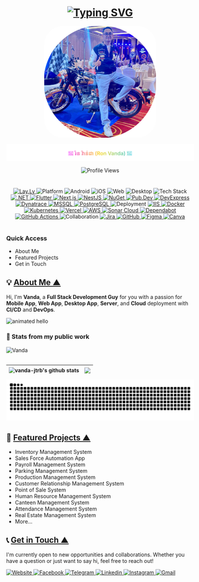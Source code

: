 <a name="___top"></a>
<div align="center">

# [![Typing SVG](https://readme-typing-svg.demolab.com?font=Fira+Code&size=23&weight=500&pause=1000&center=true&vCenter=true&width=550&lines=WELCOME+TO+MY+WONDERFUL+AND+AMAZING...;OFFICIAL+PORTFOLIO)](#)

<!-- Profile Photo -->
<img src="./vanda-profile.png" width="300px" alt="Digital Card Backoffice" style="border: 0px solid #000; border-radius: 50px;"/>

<!-- Name -->
<!-- Gradient -->
<!-- <p align="center">
  <svg xmlns="http://www.w3.org/2000/svg" width="500" height="50">
    <defs>
      <linearGradient id="grad" x1="0%" y1="0%" x2="100%" y2="0%">
        <stop offset="0%" stop-color="#F538FF" />
        <stop offset="50%" stop-color="#F9D923" />
        <stop offset="100%" stop-color="#3ACCE1" />
      </linearGradient>
    </defs>
    <text x="50%" y="60%" text-anchor="middle" font-size="22" font-family="Poppins, Arial, sans-serif" fill="url(#grad)">
      💖 រ៉ន​ វ៉ាន់ដា (Ron Vanda) 💖
    </text>
  </svg>
</p> -->
<!-- Gradient with Shimmer -->
<!-- <p align="center">
  <svg xmlns="http://www.w3.org/2000/svg" width="500" height="50">
    <defs>
      <linearGradient id="grad">
        <stop offset="0%" stop-color="#F538FF">
          <animate attributeName="stop-color" values="#F538FF;#F9D923;#3ACCE1;#F538FF" dur="6s" repeatCount="indefinite" />
        </stop>
        <stop offset="100%" stop-color="#3ACCE1">
          <animate attributeName="stop-color" values="#3ACCE1;#F9D923;#F538FF;#3ACCE1" dur="6s" repeatCount="indefinite" />
        </stop>
      </linearGradient>
    </defs>
    <text x="50%" y="60%" text-anchor="middle" font-size="22" font-family="Poppins, Arial, sans-serif" fill="url(#grad)">
      💖 រ៉ន​ វ៉ាន់ដា (Ron Vanda) 💖
    </text>
  </svg>
</p> -->

<p align="center">
  <img src="https://raw.githubusercontent.com/vanda-jtrb/vanda-jtrb/main/assets/profile-name.svg" alt="Ron Vanda" />
</p>


<!-- Profile View -->
<img src="https://komarev.com/ghpvc/?username=vanda-jtrb&style=flat&color=brightgreen" alt="Profile Views" />


<h1></h1>

<!-- Skill -->
<a href="#" target="_blank">
    <img src="https://img.shields.io/badge/Skill-Full Stack-green?logo=github" alt="Lay.Ly" />
</a>

<!-- Platform -->
<img src="https://img.shields.io/badge/Platform-gray?style=flat-round&logo=google-cloud&logoColor=white" alt="Platform" />
<img src="https://img.shields.io/badge/Android-blue?style=flat-square&logo=android&logoColor=white" alt="Android" />
<img src="https://img.shields.io/badge/iOS-blue?style=flat-square&logo=apple&logoColor=white" alt="iOS" />
<img src="https://img.shields.io/badge/Web-blue?style=flat-square&logo=google-chrome&logoColor=white" alt="Web" />
<img src="https://img.shields.io/badge/Desktop-blue?style=flat-square&logo=pcgamingwiki&logoColor=white" alt="Desktop" />

<!-- Tech Stack -->
<img src="https://img.shields.io/badge/Tech%20Stack-gray?style=flat-round&logo=stackshare&logoColor=white" alt="Tech Stack" />
<a href="https://dotnet.microsoft.com/en-us/" target="_blank">
  <img src="https://img.shields.io/badge/-.NET-02569B?style=flat-square&logo=dotnet&logoColor=white" alt=".NET" />
</a>
<a href="https://flutter.dev/" target="_blank">
  <img src="https://img.shields.io/badge/-Flutter-02569B?style=flat-square&logo=flutter&logoColor=white" alt="Flutter" />
</a>
<a href="https://nextjs.org/" target="_blank">
  <img src="https://img.shields.io/badge/-Next.js-02569B?style=flat-square&logo=nextdotjs&logoColor=white" alt="Next.js" />
</a>
<a href="https://nestjs.com/" target="_blank">
  <img src="https://img.shields.io/badge/-NestJS-02569B?style=flat-square&logo=nestjs&logoColor=white" alt="NestJS" />
</a>
<a href="#" target="_blank">
  <img src="https://img.shields.io/badge/-NuGet-02569B?style=flat-square&logo=nuget&logoColor=white" alt="NuGet" />
</a>
<a href="#" target="_blank">
  <img src="https://img.shields.io/badge/-PubDev-02569B?style=flat-square&logo=dart&logoColor=white" alt="Pub.Dev" />
</a>
<a href="https://demos.devexpress.com/ASPNetCore/" target="_blank">
  <img src="https://img.shields.io/badge/-DevExpress-02569B?style=flat-square&logo=devexpress&logoColor=white" alt="DevExpress" />
</a>
<a href="https://www.dynatrace.com/" target="_blank">
  <img src="https://img.shields.io/badge/-Dynatrace-02569B?style=flat-square&logo=dynatrace&logoColor=white" alt="Dynatrace" />
</a>
<a href="https://www.microsoft.com/en-us/sql-server" target="_blank">
  <img src="https://img.shields.io/badge/-MSSQL-02569B?style=flat-square&logo=databricks&logoColor=white" alt="MSSQL" />
</a>
<a href="https://www.postgresql.org/" target="_blank">
  <img src="https://img.shields.io/badge/-PostgreSQL-02569B?style=flat-square&logo=postgresql&logoColor=white" alt="PostgreSQL" />
</a>

<!-- Deployment -->
<img src="https://img.shields.io/badge/Deployment-gray?style=flat-round&logo=circleci&logoColor=white" alt="Deployment" />
<a href="https://www.iis.net/" target="_blank">
  <img src="https://img.shields.io/badge/-IIS-4169E1?style=flat-square&logo=serverfault&logoColor=white" alt="IIS" />
</a>
<a href="https://www.docker.com/" target="_blank">
  <img src="https://img.shields.io/badge/-Docker-4169E1?style=flat-square&logo=docker&logoColor=white" alt="Docker" />
</a>
<a href="https://kubernetes.io/" target="_blank">
  <img src="https://img.shields.io/badge/-Kubernetes-4169E1?style=flat-square&logo=kubernetes&logoColor=white" alt="Kubernetes" />
</a>
<a href="https://vercel.com/" target="_blank">
  <img src="https://img.shields.io/badge/-Vercel-4169E1?style=flat-square&logo=vercel&logoColor=white" alt="Vercel" />
</a>
<a href="https://aws.amazon.com/" target="_blank">
  <img src="https://img.shields.io/badge/-AWS-4169E1?style=flat-square&logo=icloud&logoColor=white" alt="AWS" />
</a>
<a href="https://sonarcloud.io/" target="_blank">
  <img src="https://img.shields.io/badge/-SonarCloud-4169E1?style=square&logo=sonar&logoColor=white" alt="Sonar Cloud" />
</a>
<a href="https://github.com/dependabot" target="_blank">
  <img src="https://img.shields.io/badge/-Dependabot-4169E1?style=flat-square&logo=dependabot&logoColor=white" alt="Dependabot" />
</a>
<a href="https://github.com/features/actions" target="_blank">
  <img src="https://img.shields.io/badge/-GitHub%20Actions-4169E1?style=flat-square&logo=githubactions&logoColor=white" alt="GitHub Actions" />
</a>

<!-- Collaboration -->
<img src="https://img.shields.io/badge/Collaboration-gray?style=flat-round&logo=slack&logoColor=white" alt="Collaboration" />
<a href="https://www.atlassian.com/software/jira" target="_blank">
  <img src="https://img.shields.io/badge/-Jira-0052CC?style=flat-square&logo=jira&logoColor=white" alt="Jira" />
</a>
<a href="https://github.com/" target="_blank">
  <img src="https://img.shields.io/badge/-GitHub-0052CC?style=flat-square&logo=github&logoColor=white" alt="GitHub" />
</a>
<a href="https://www.figma.com/" target="_blank">
  <img src="https://img.shields.io/badge/-Figma-0052CC?style=flat-square&logo=figma&logoColor=white" alt="Figma" />
</a>
<a href="https://www.canva.com/" target="_blank">
  <img src="https://img.shields.io/badge/-Canva-0052CC?style=flat-square&logo=canva&logoColor=white" alt="Canva" />
</a>

</div>

<!-- Quick Access -->
<h1></h1>

### Quick Access
- <a href="#About-Me" style="text-decoration: none;">About Me</a>
- <a href="#Featured-Projects" style="text-decoration: none;">Featured Projects</a>
- <a href="#Contact" style="text-decoration: none;">Get in Touch</a>


<!-- About Me -->
<a name="About-Me" style="text-decoration: none;"></a>
## 💡 [About Me &#9650;](#___top "click to go to top of document")

Hi, I'm **Vanda**, a **Full Stack Development Guy** for you with a passion for **Mobile App**, **Web App**, **Desktop App**, **Server**, and **Cloud** deployment with **CI/CD** and **DevOps**.

<img src="https://media.giphy.com/media/L8K62iTDkzGX6/giphy.gif" width="400" alt="animated hello" />

### 🤖 Stats from my public work
<div align="left">
  <img align="center" src="https://streak-stats.demolab.com?user=vanda-jtrb&theme=tokyonight&hide_border=false" alt="Vanda" />
</div><br/>
<div align="left">
  
  | <img align="center" src="https://github-readme-stats.vercel.app/api?username=vanda-jtrb&show_icons=true&include_all_commits=false&theme=tokyonight&hide_border=true" alt="vanda-jtrb's github stats" /> | <img align="center" src="https://github-readme-stats.vercel.app/api/top-langs/?username=vanda-jtrb&layout=compact&theme=tokyonight&hide_border=true" /> |
  | ------------- | ------------- |
  
</div>
<picture>
  <source media="(prefers-color-scheme: dark)" srcset="https://raw.githubusercontent.com/vanda-jtrb/vanda-jtrb/output/github-contribution-grid-snake-dark.svg">
  <source media="(prefers-color-scheme: light)" srcset="https://raw.githubusercontent.com/vanda-jtrb/vanda-jtrb/output/github-contribution-grid-snake.svg">
  <img alt="github contribution grid snake animation" src="https://raw.githubusercontent.com/vanda-jtrb/vanda-jtrb/output/github-contribution-grid-snake.svg">
</picture>

<!-- Featured Projects -->
<a name="Featured-Projects" style="text-decoration: none;"></a>
## 🚀 [Featured Projects &#9650;](#___top "click to go to top of document")

- Inventory Management System
- Sales Force Automation App
- Payroll Management System
- Parking Management System
- Production Management System
- Customer Relationship Management System
- Point of Sale System
- Human Resource Management System
- Canteen Management System
- Attendance Management System
- Real Estate Management System
- More...


<!-- Contact -->
<a name="Contact" style="text-decoration: none;"></a>
## 📞 [Get in Touch &#9650;](#___top "click to go to top of document")

I'm currently open to new opportunities and collaborations. Whether you have a question or just want to say hi, feel free to reach out!

<a href="https://ronvanda.com" target="_blank">
  <img src="https://img.shields.io/badge/-Website-4285F4?style=flat-round&logo=google-chrome&logoColor=white" alt="Website" />
</a>
<a href="https://www.facebook.com/lovelysweatboy" target="_blank">
  <img src="https://img.shields.io/badge/-Facebook-0866FF?style=flat-round&logo=facebook&logoColor=white" alt="Facebook" />
</a>
<a href="https://t.me/ron_vanda" target="_blank">
  <img src="https://img.shields.io/badge/-Telegram-2CA5E0?style=flat-round&logo=telegram&logoColor=white" alt="Telegram" />
</a>
<a href="https://www.linkedin.com/in/ronvanda/" target="_blank">
  <img src="https://img.shields.io/badge/-Linkedin-0A66C2?style=flat-round&logo=linkedin&logoColor=white" alt="Linkedin" />
</a>
<a href="https://www.instagram.com/ron.vanda" target="_blank">
  <img src="https://img.shields.io/badge/-Instagram-E4405F?style=flat-round&logo=instagram&logoColor=white" alt="Instagram" />
</a>
<a href="mailto:ronvanda99@gmail.com" target="_blank">
  <img src="https://img.shields.io/badge/-Gmail-0052AA?style=flat-round&logo=gmail&logoColor=white" alt="Gmail" />
</a>
